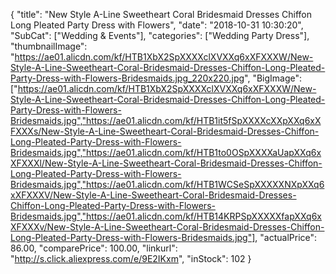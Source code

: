 {
	"title": "New Style A-Line Sweetheart Coral Bridesmaid Dresses Chiffon Long Pleated Party Dress with Flowers",
	"date": "2018-10-31 10:30:20",
	"SubCat": ["Wedding & Events"],
	"categories": ["Wedding Party Dress"],
	"thumbnailImage": "https://ae01.alicdn.com/kf/HTB1XbX2SpXXXXclXVXXq6xXFXXXW/New-Style-A-Line-Sweetheart-Coral-Bridesmaid-Dresses-Chiffon-Long-Pleated-Party-Dress-with-Flowers-Bridesmaids.jpg_220x220.jpg",
	"BigImage": ["https://ae01.alicdn.com/kf/HTB1XbX2SpXXXXclXVXXq6xXFXXXW/New-Style-A-Line-Sweetheart-Coral-Bridesmaid-Dresses-Chiffon-Long-Pleated-Party-Dress-with-Flowers-Bridesmaids.jpg","https://ae01.alicdn.com/kf/HTB1it5fSpXXXXcXXpXXq6xXFXXXs/New-Style-A-Line-Sweetheart-Coral-Bridesmaid-Dresses-Chiffon-Long-Pleated-Party-Dress-with-Flowers-Bridesmaids.jpg","https://ae01.alicdn.com/kf/HTB1to0OSpXXXXaUapXXq6xXFXXXl/New-Style-A-Line-Sweetheart-Coral-Bridesmaid-Dresses-Chiffon-Long-Pleated-Party-Dress-with-Flowers-Bridesmaids.jpg","https://ae01.alicdn.com/kf/HTB1WCSeSpXXXXXNXpXXq6xXFXXXV/New-Style-A-Line-Sweetheart-Coral-Bridesmaid-Dresses-Chiffon-Long-Pleated-Party-Dress-with-Flowers-Bridesmaids.jpg","https://ae01.alicdn.com/kf/HTB14KRPSpXXXXXfapXXq6xXFXXXv/New-Style-A-Line-Sweetheart-Coral-Bridesmaid-Dresses-Chiffon-Long-Pleated-Party-Dress-with-Flowers-Bridesmaids.jpg"],
	"actualPrice": 86.00,
	"comparePrice": 100.00,
	"linkurl": "http://s.click.aliexpress.com/e/9E2IKxm",
	"inStock": 102
}
